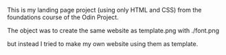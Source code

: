 This is my landing page project (using only HTML and CSS) from the foundations course of the Odin Project.

The object was to create the same website as template.png with ./font.png

but instead I tried to make my own website using them as template.
